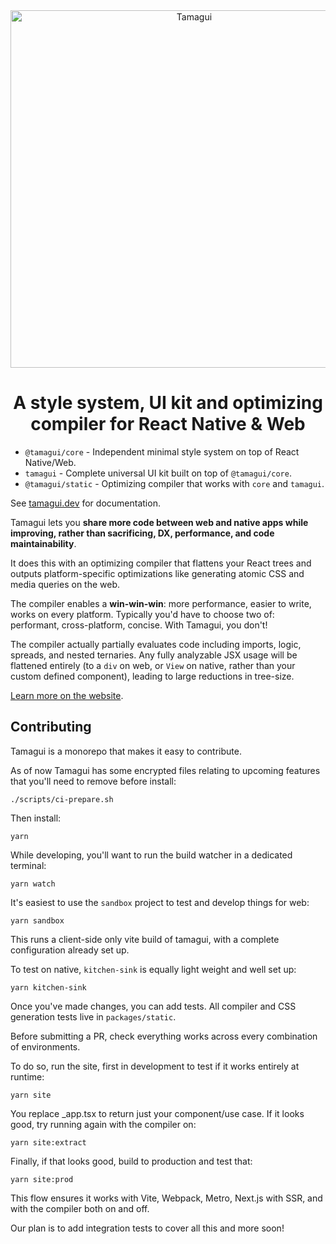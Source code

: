 <div align="center">
  <img margin="auto" width="572px" src="https://github.com/tamagui/tamagui/raw/master/apps/site/public/social.png" alt="Tamagui">
</div>

<h1 align="center">
  A style system, UI kit and optimizing compiler for React Native & Web
</h1>

- `@tamagui/core` - Independent minimal style system on top of React Native/Web.
- `tamagui` - Complete universal UI kit built on top of `@tamagui/core`.
- `@tamagui/static` - Optimizing compiler that works with `core` and `tamagui`.

See [tamagui.dev](https://tamagui.dev) for documentation.

Tamagui lets you **share more code between web and native apps while improving, rather than sacrificing, DX, performance, and code maintainability**.

It does this with an optimizing compiler that flattens your React trees and outputs platform-specific optimizations like generating atomic CSS and media queries on the web.

The compiler enables a **win-win-win**: more performance, easier to write, works on every platform. Typically you'd have to choose two of: performant, cross-platform, concise. With Tamagui, you don't!

The compiler actually partially evaluates code including imports, logic, spreads, and nested ternaries. Any fully analyzable JSX usage will be flattened entirely (to a `div` on web, or `View` on native, rather than your custom defined component), leading to large reductions in tree-size.

[Learn more on the website](https://tamagui.dev/docs/intro/introduction).

## Contributing

Tamagui is a monorepo that makes it easy to contribute.

As of now Tamagui has some encrypted files relating to upcoming features that you'll need to remove before install:

```
./scripts/ci-prepare.sh
```

Then install:

```
yarn
```

While developing, you'll want to run the build watcher in a dedicated terminal:

```
yarn watch
```

It's easiest to use the `sandbox` project to test and develop things for web:

```
yarn sandbox
```

This runs a client-side only vite build of tamagui, with a complete configuration already set up.

To test on native, `kitchen-sink` is equally light weight and well set up:

```
yarn kitchen-sink
```

Once you've made changes, you can add tests. All compiler and CSS generation tests live in `packages/static`.

Before submitting a PR, check everything works across every combination of environments.

To do so, run the site, first in development to test if it works entirely at runtime:

```
yarn site
```

You replace _app.tsx to return just your component/use case. If it looks good, try running again with the compiler on:

```
yarn site:extract
```

Finally, if that looks good, build to production and test that:

```
yarn site:prod
```

This flow ensures it works with Vite, Webpack, Metro, Next.js with SSR, and with the compiler both on and off.

Our plan is to add integration tests to cover all this and more soon!

